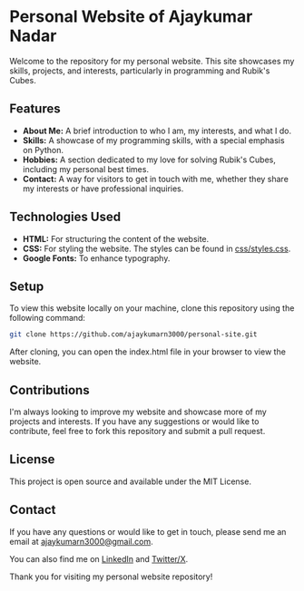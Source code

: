 # Personal Website of Ajaykumar Nadar

Welcome to the repository for my personal website. This site showcases my skills, projects, and interests, particularly in programming and Rubik's Cubes.

## Features

- **About Me:** A brief introduction to who I am, my interests, and what I do.
- **Skills:** A showcase of my programming skills, with a special emphasis on Python.
- **Hobbies:** A section dedicated to my love for solving Rubik's Cubes, including my personal best times.
- **Contact:** A way for visitors to get in touch with me, whether they share my interests or have professional inquiries.

## Technologies Used

- **HTML:** For structuring the content of the website.
- **CSS:** For styling the website. The styles can be found in [css/styles.css](css/styles.css).
- **Google Fonts:** To enhance typography.

## Setup

To view this website locally on your machine, clone this repository using the following command:

```sh
git clone https://github.com/ajaykumarn3000/personal-site.git
```
After cloning, you can open the index.html file in your browser to view the website.

## Contributions
I'm always looking to improve my website and showcase more of my projects and interests. If you have any suggestions or would like to contribute, feel free to fork this repository and submit a pull request.

## License
This project is open source and available under the MIT License.

## Contact
If you have any questions or would like to get in touch, please send me an email at ajaykumarn3000@gmail.com.

You can also find me on [LinkedIn](https://www.linkedin.com/in/ajaykumarn3000/) and [Twitter/X](https://x.com/ajaykumarn3000).

Thank you for visiting my personal website repository!
